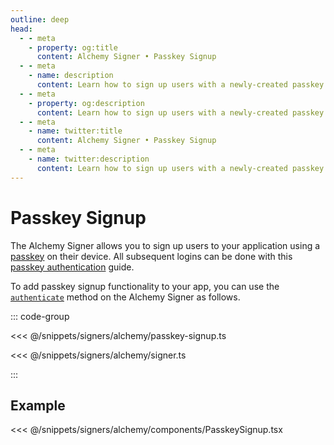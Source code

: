 ```yaml
---
outline: deep
head:
  - - meta
    - property: og:title
      content: Alchemy Signer • Passkey Signup
  - - meta
    - name: description
      content: Learn how to sign up users with a newly-created passkey using the Alchemy Signer
  - - meta
    - property: og:description
      content: Learn how to sign up users with a newly-created passkey using the Alchemy Signer
  - - meta
    - name: twitter:title
      content: Alchemy Signer • Passkey Signup
  - - meta
    - name: twitter:description
      content: Learn how to sign up users with a newly-created passkey using the Alchemy Signer
---
```


# Passkey Signup

The Alchemy Signer allows you to sign up users to your application using a [passkey](https://accountkit.alchemy.com/resources/terms.html#passkey) on their device. All subsequent logins can be done with this [passkey authentication](/signers/alchemy-signer/passkey-auth) guide.

To add passkey signup functionality to your app, you can use the [`authenticate`](/packages/aa-alchemy/signer/authenticate.html#parameters) method on the Alchemy Signer as follows.

::: code-group

<<< @/snippets/signers/alchemy/passkey-signup.ts

<<< @/snippets/signers/alchemy/signer.ts

:::

## Example

<<< @/snippets/signers/alchemy/components/PasskeySignup.tsx
